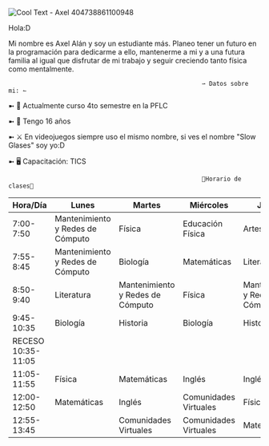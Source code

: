 ![Cool Text - Axel 404738861100948](https://user-images.githubusercontent.com/99675165/154792224-3286183c-01ea-4561-9d96-3f9ff0238849.png)

Hola:D

Mi nombre es Axel Alán y soy un estudiante más. Planeo tener un futuro en la programación para dedicarme a ello, mantenerme a mi y a una futura familia al igual que disfrutar de mi trabajo y seguir creciendo tanto física como mentalmente.


                                                          ⇀ Datos sobre mi: ↼
➼ 🔎 Actualmente curso 4to semestre en la PFLC

➼ 🎈 Tengo 16 años

➼ ⚔ En videojuegos siempre uso el mismo nombre, si ves el nombre "Slow Glases" soy yo:D

➼ 🖥 Capacitación: TICS

                                                          📖Horario de clases📖

| Hora/Día           | Lunes                            | Martes                           | Miércoles             | Jueves                           | Viernes     |
|--------------------|----------------------------------|----------------------------------|-----------------------|----------------------------------|-------------|
| 7:00-7:50          | Mantenimiento y Redes de Cómputo | Física                           | Educación Física      | Artes                            | Biología    |
| 7:55-8:45          | Mantenimiento y Redes de Cómputo | Biología                         | Matemáticas           | Literatura                       | Física      |
| 8:50-9:40          | Literatura                       | Mantenimiento y Redes de Cómputo | Física                | Mantenimiento y Redes de Cómputo | Matemáticas |
| 9:45-10:35         | Biología                         | Historia                         | Biología              | Historia                         | Literatura  |
| RECESO 10:35-11:05 |                                  |                                  |                       |                                  |             |
| 11:05-11:55        | Física                           | Matemáticas                      | Inglés                | Inglés                           | Historia    |
| 12:00-12:50        | Matemáticas                      | Inglés                           | Comunidades Virtuales | Física                           |             |
| 12:55-13:45        |                                  | Comunidades Virtuales            | Comunidades Virtuales | Matemáticas                      |             |

